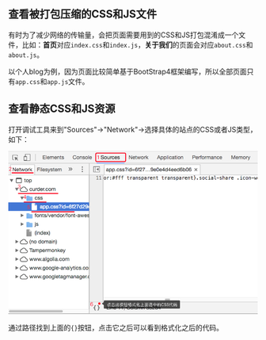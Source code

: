 ## 查看被打包压缩的CSS和JS文件

有时为了减少网络的传输量，会把页面需要用到的CSS和JS打包混淆成一个文件，比如：**首页**对应`index.css`和`index.js`，**关于我们**的页面会对应`about.css`和`about.js`。

以个人blog为例，因为页面比较简单基于BootStrap4框架编写，所以全部页面只有`app.css`和`app.js`文件。

## 查看静态CSS和JS资源

打开调试工具来到"Sources"->"Network"->选择具体的站点的CSS或者JS类型，如下：

![](/assets/google-developer-tools/view-packed-css-and-js-files-css.png)

通过路径找到上面的`{}`按钮，点击它之后可以看到格式化之后的代码。
